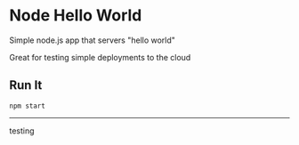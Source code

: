# Node Hello World

Simple node.js app that servers "hello world"

Great for testing simple deployments to the cloud

## Run It

`npm start`

---

 testing   
